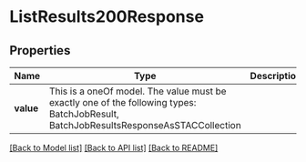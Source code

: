 # ListResults200Response



## Properties
Name | Type | Description | Notes
------------ | ------------- | ------------- | -------------
**value** | This is a oneOf model. The value must be exactly one of the following types: BatchJobResult, BatchJobResultsResponseAsSTACCollection |  | [optional] 




[[Back to Model list]](../README.md#models) [[Back to API list]](../README.md#api-endpoints) [[Back to README]](../README.md)


